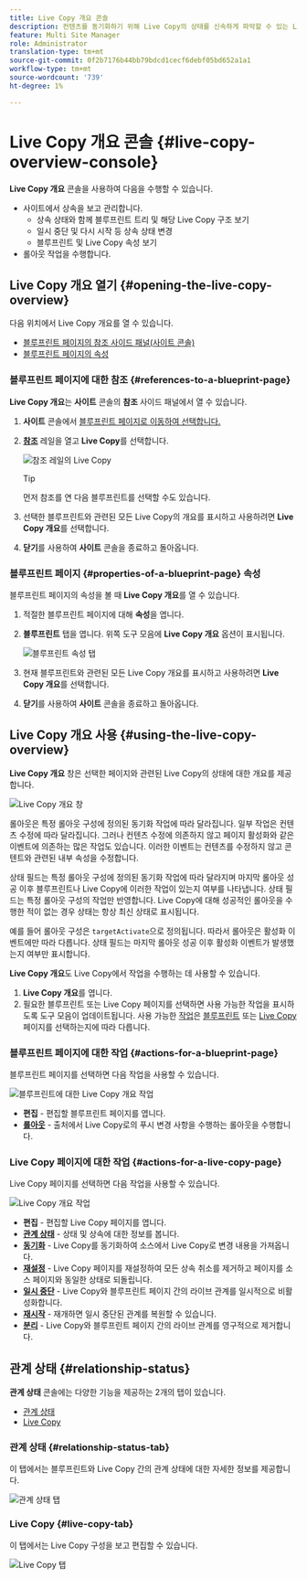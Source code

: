 ```yaml
---
title: Live Copy 개요 콘솔
description: 컨텐츠를 동기화하기 위해 Live Copy의 상태를 신속하게 파악할 수 있는 Live Copy 개요 콘솔의 기본 사항에 대해 알아봅니다.
feature: Multi Site Manager
role: Administrator
translation-type: tm+mt
source-git-commit: 0f2b7176b44bb79bdcd1cecf6debf05bd652a1a1
workflow-type: tm+mt
source-wordcount: '739'
ht-degree: 1%

---
```



# Live Copy 개요 콘솔 {#live-copy-overview-console}

**Live Copy 개요** 콘솔을 사용하여 다음을 수행할 수 있습니다.

* 사이트에서 상속을 보고 관리합니다.
   * 상속 상태와 함께 블루프린트 트리 및 해당 Live Copy 구조 보기
   * 일시 중단 및 다시 시작 등 상속 상태 변경
   * 블루프린트 및 Live Copy 속성 보기
* 롤아웃 작업을 수행합니다.

## Live Copy 개요 열기 {#opening-the-live-copy-overview}

다음 위치에서 Live Copy 개요를 열 수 있습니다.

* [블루프린트 페이지의 참조 사이드 패널(사이트 콘솔)](#opening-live-copy-overview-references-for-a-blueprint-page)
* [블루프린트 페이지의 속성](#opening-live-copy-overview-properties-of-a-blueprint-page)

### 블루프린트 페이지에 대한 참조 {#references-to-a-blueprint-page}

**Live Copy 개요**&#x200B;는 **사이트** 콘솔의 **참조** 사이드 패널에서 열 수 있습니다.

1. **사이트** 콘솔에서 [블루프린트 페이지로 이동하여 선택합니다.](/help/sites-cloud/authoring/getting-started/basic-handling.md#viewing-and-selecting-resources)
1. **[참조](/help/sites-cloud/authoring/getting-started/basic-handling.md#references)** 레일을 열고 **Live Copy**&#x200B;를 선택합니다.

   ![참조 레일의 Live Copy](../assets/live-copy-references.png)

   >[!TIP]
   >
   >먼저 참조를 연 다음 블루프린트를 선택할 수도 있습니다.

1. 선택한 블루프린트와 관련된 모든 Live Copy의 개요를 표시하고 사용하려면 **Live Copy 개요**&#x200B;를 선택합니다.
1. **닫기**&#x200B;를 사용하여 **사이트** 콘솔을 종료하고 돌아옵니다.

### 블루프린트 페이지 {#properties-of-a-blueprint-page} 속성

블루프린트 페이지의 속성을 볼 때 **Live Copy 개요**&#x200B;를 열 수 있습니다.

1. 적절한 블루프린트 페이지에 대해 **속성**&#x200B;을 엽니다.
1. **블루프린트** 탭을 엽니다. 위쪽 도구 모음에 **Live Copy 개요** 옵션이 표시됩니다.

   ![블루프린트 속성 탭](../assets/live-copy-blueprint-tab.png)

1. 현재 블루프린트와 관련된 모든 Live Copy 개요를 표시하고 사용하려면 **Live Copy 개요**&#x200B;를 선택합니다.

1. **닫기**&#x200B;를 사용하여 **사이트** 콘솔을 종료하고 돌아옵니다.

## Live Copy 개요 사용 {#using-the-live-copy-overview}

**Live Copy 개요** 창은 선택한 페이지와 관련된 Live Copy의 상태에 대한 개요를 제공합니다.

![Live Copy 개요 창](../assets/live-copy-overview.png)

롤아웃은 특정 롤아웃 구성에 정의된 동기화 작업에 따라 달라집니다. 일부 작업은 컨텐츠 수정에 따라 달라집니다. 그러나 컨텐츠 수정에 의존하지 않고 페이지 활성화와 같은 이벤트에 의존하는 많은 작업도 있습니다. 이러한 이벤트는 컨텐츠를 수정하지 않고 콘텐트와 관련된 내부 속성을 수정합니다.

상태 필드는 특정 롤아웃 구성에 정의된 동기화 작업에 따라 달라지며 마지막 롤아웃 성공 이후 블루프린트나 Live Copy에 이러한 작업이 있는지 여부를 나타냅니다. 상태 필드는 특정 롤아웃 구성의 작업만 반영합니다. Live Copy에 대해 성공적인 롤아웃을 수행한 적이 없는 경우 상태는 항상 최신 상태로 표시됩니다.

예를 들어 롤아웃 구성은 `targetActivate`으로 정의됩니다. 따라서 롤아웃은 활성화 이벤트에만 따라 다릅니다. 상태 필드는 마지막 롤아웃 성공 이후 활성화 이벤트가 발생했는지 여부만 표시합니다.

**Live Copy 개요**&#x200B;도 Live Copy에서 작업을 수행하는 데 사용할 수 있습니다.

1. **Live Copy 개요**&#x200B;를 엽니다.
1. 필요한 블루프린트 또는 Live Copy 페이지를 선택하면 사용 가능한 작업을 표시하도록 도구 모음이 업데이트됩니다. 사용 가능한 [작업](overview.md#terms-used)은 [블루프린트](#actions-for-a-blueprint-page) 또는 [Live Copy](#actions-for-a-live-copy-page) 페이지를 선택하는지에 따라 다릅니다.

### 블루프린트 페이지에 대한 작업 {#actions-for-a-blueprint-page}

블루프린트 페이지를 선택하면 다음 작업을 사용할 수 있습니다.

![블루프린트에 대한 Live Copy 개요 작업](../assets/live-copy-overview-actions-blueprint.png)

* **편집**  - 편집할 블루프린트 페이지를 엽니다.
* **[롤아웃](overview.md#rollout-and-synchronize)**  - 출처에서 Live Copy로의 푸시 변경 사항을 수행하는 롤아웃을 수행합니다.

### Live Copy 페이지에 대한 작업 {#actions-for-a-live-copy-page}

Live Copy 페이지를 선택하면 다음 작업을 사용할 수 있습니다.

![Live Copy 개요 작업](../assets/live-copy-overview-actions.png)

* **편집**  - 편집할 Live Copy 페이지를 엽니다.
* **[관계 상태](#relationship-status)**  - 상태 및 상속에 대한 정보를 봅니다.
* **[동기화](overview.md#rollout-and-synchronize)**  - Live Copy를 동기화하여 소스에서 Live Copy로 변경 내용을 가져옵니다.
* **[재설정](creating-live-copies.md#resetting-a-live-copy-page)**  - Live Copy 페이지를 재설정하여 모든 상속 취소를 제거하고 페이지를 소스 페이지와 동일한 상태로 되돌립니다.
* **[일시 중단](overview.md#suspending-and-cancelling-inheritance-and-synchronization)**  - Live Copy와 블루프린트 페이지 간의 라이브 관계를 일시적으로 비활성화합니다.
* **[재시작](creating-live-copies.md#resuming-inheritance-for-a-page)**  - 재개하면 일시 중단된 관계를 복원할 수 있습니다.
* **[분리](overview.md#detaching-a-live-copy)**  - Live Copy와 블루프린트 페이지 간의 라이브 관계를 영구적으로 제거합니다.

## 관계 상태 {#relationship-status}

**관계 상태** 콘솔에는 다양한 기능을 제공하는 2개의 탭이 있습니다.

* [관계 상태](#relationship-status-tab)
* [Live Copy](#live-copy-tab)

### 관계 상태 {#relationship-status-tab}

이 탭에서는 블루프린트와 Live Copy 간의 관계 상태에 대한 자세한 정보를 제공합니다.

![관계 상태 탭](../assets/live-copy-relationship-status.png)

### Live Copy {#live-copy-tab}

이 탭에서는 Live Copy 구성을 보고 편집할 수 있습니다.

![Live Copy 탭](../assets/live-copy-relationship-status-live-copy.png)

